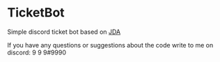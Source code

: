 # TicketBot
Simple discord ticket bot based on [JDA](https://github.com/DV8FromTheWorld/JDA)

If you have any questions or suggestions about the code write to me on discord: 9 9 9#9990
